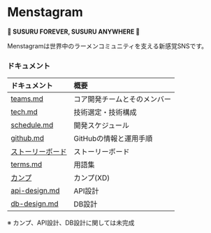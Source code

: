 # Menstagram
**🍜 SUSURU FOREVER, SUSURU ANYWHERE 🍜**

Menstagramは世界中のラーメンコミュニティを支える新感覚SNSです。

### ドキュメント

|ドキュメント|概要|
|:--|:--|
|[teams.md](./teams.md)|コア開発チームとそのメンバー|
|[tech.md](./tech.md)|技術選定・技術構成|
|[schedule.md](./schedule.md)|開発スケジュール|
|[github.md](./github.md)|GitHubの情報と運用手順|
|[ストーリーボード](https://github.com/orgs/uyupun/projects/1)|ストーリーボード|
|[terms.md](./terms.md)|用語集|
|[カンプ]()|カンプ(XD)|
|[api-design.md](./api-design.md)|API設計|
|[db-design.md](./db-design.md)|DB設計|

※ カンプ、API設計、DB設計に関しては未完成